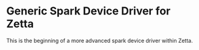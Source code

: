 # Generic Spark Device Driver for Zetta

This is the beginning of a more advanced spark device driver within Zetta.




